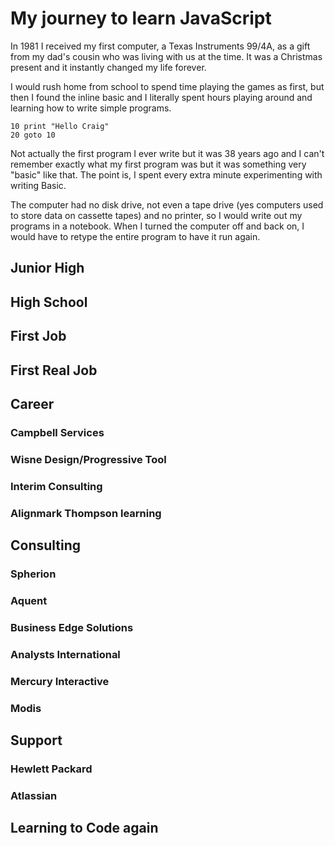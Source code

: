 # My journey to learn JavaScript

In 1981 I received my first computer, a Texas Instruments 99/4A, as a gift from my dad's cousin who was living with us at the time.  It was a Christmas present and it instantly changed my life forever.

I would rush home from school to spend time playing the games as first, but then I found the inline basic and I literally spent hours playing around and learning how to write simple programs.

```
10 print "Hello Craig"
20 goto 10
```

Not actually the first program I ever write but it was 38 years ago and I can't remember exactly what my first program was but it was something very "basic" like that. The point is, I spent every extra minute experimenting with writing Basic.

The computer had no disk drive, not even a tape drive (yes computers used to store data on cassette tapes) and no printer, so I would write out my programs in a notebook.  When I turned the computer off and back on, I would have to retype the entire program to have it run again.

## Junior High

## High School

## First Job

## First Real Job

## Career

### Campbell Services

### Wisne Design/Progressive Tool

### Interim Consulting

### Alignmark Thompson learning

## Consulting

### Spherion

### Aquent

### Business Edge Solutions

### Analysts International

### Mercury Interactive

### Modis

## Support

### Hewlett Packard

### Atlassian

## Learning to Code again
